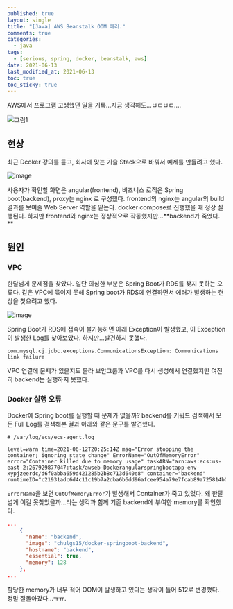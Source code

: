 ```yaml
---
published: true
layout: single
title: "[Java] AWS Beanstalk OOM 에러."
comments: true
categories:
  - java
tags:
  - [serious, spring, docker, beanstalk, aws]
date: 2021-06-13
last_modified_at: 2021-06-13
toc: true
toc_sticky: true
---
```


 AWS에서 프로그램 고생했던 일을 기록...지금 생각해도...ㅂㄷㅂㄷ....

![그림1](https://user-images.githubusercontent.com/22446581/121832376-de6a3e00-cd04-11eb-806b-ee614a4c2487.png)

## 현상

최근 Dcoker 강의를 듣고, 회사에 맞는 기술 Stack으로 바꿔서 예제를 만들려고 했다. 

![image](https://user-images.githubusercontent.com/22446581/121832226-8fbca400-cd04-11eb-803f-f8539ef06bda.png)

사용자가 확인할 화면은 angular(frontend), 비즈니스 로직은 Spring boot(backend), proxy는 nginx 로 구성했다. frontend의 nginx는 angular의 build 결과를 보여줄 Web Server 역할을 맡는다. docker compose로 진행했을 때 정상 실행된다. 하지만 frontend와 nginx는 정상적으로 작동했지만...**backend가 죽었다. **

## 원인

### VPC 

 한달넘게 문제점을 찾았다. 일단 의심한 부분은 Spring Boot가 RDS를 찾지 못하는 오류다. 같은 VPC에 묶이지 못해 Spring boot가 RDS에 연결하면서 에러가 발생하는 현상을 찾으려고 했다. 

![image](https://user-images.githubusercontent.com/22446581/121833261-eaef9600-cd06-11eb-9f65-3398a9a43e74.png)

 Spring Boot가 RDS에 접속이 불가능하면 아래 Exception이 발생했고, 이 Exception이 발생한 Log를 찾아보았다. 하지만...발견하지 못했다.
```
com.mysql.cj.jdbc.exceptions.CommunicationsException: Communications link failure
```

VPC 연결에 문제가 있을지도 몰라 보안그룹과 VPC를 다시 생성해서 연결했지만 여전히 backend는 실행하지 못했다.

### Docker 실행 오류

Docker에 Spring boot를 실행할 때 문제가 없을까? backend를 키워드 검색해서 모든 Full Log를 검색해본 결과 아래와 같은 문구를 발견했다.

```
# /var/log/ecs/ecs-agent.log

level=warn time=2021-06-12T20:25:14Z msg="Error stopping the container; ignoring state change" ErrorName="OutOfMemoryError" error="Container killed due to memory usage" taskARN="arn:aws:ecs:us-east-2:267929877047:task/awseb-Dockerangularspringbootapp-env-xypjzeerdc/d6f0abba659d421285b2b8c713d640e8" container="backend" runtimeID="c21931adc6d4c11c19b7a2dba6b6dd96afcee954a79e7fcab89a725814b0c575"
```

`ErrorName`을 보면 `OutOfMemoryError`가 발생해서 Container가 죽고 있었다. 왜 한달 넘게 이걸 못찾았을까...라는 생각과 함께 기존 backend에 부여한 memory를 확인했다.

```json
...
    {
      "name": "backend",
      "image": "chulgs15/docker-springboot-backend",
      "hostname": "backend",
      "essential": true,
      "memory": 128
    },
...
```

할당한 memory가 너무 적어 OOM이 발생하고 있다는 생각이 들어 512로 변경했다. 정말 잘돌아갔다...ㅠㅠ.

